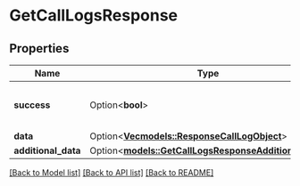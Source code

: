 # GetCallLogsResponse

## Properties

Name | Type | Description | Notes
------------ | ------------- | ------------- | -------------
**success** | Option<**bool**> | If the response is successful or not | [optional]
**data** | Option<[**Vec<models::ResponseCallLogObject>**](responseCallLogObject.md)> |  | [optional]
**additional_data** | Option<[**models::GetCallLogsResponseAdditionalData**](GetCallLogsResponse_additional_data.md)> |  | [optional]

[[Back to Model list]](../README.md#documentation-for-models) [[Back to API list]](../README.md#documentation-for-api-endpoints) [[Back to README]](../README.md)


